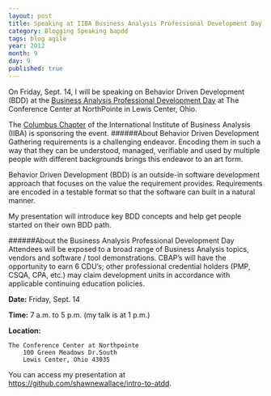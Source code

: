 ```yaml
---
layout: post
title: Speaking at IIBA Business Analysis Professional Development Day
category: Blogging Speaking bapdd
tags: blog agile
year: 2012
month: 9
day: 9
published: true
---
```


On Friday, Sept. 14, I will be speaking on Behavior Driven Development (BDD) at the [Business Analysis Professional Development Day](http://2012iibacolumbuspdd-eac2.eventbrite.com) at The Conference Center at NorthPointe in Lewis Center, Ohio.

The [Columbus Chapter](http://columbusoh.iiba.org ) of the International Institute of Business Analysis (IIBA) is sponsoring the event.
######About Behavior Driven Development
Gathering requirements is a challenging endeavor. Encoding them in such a way that they can be understood, managed, verifiable and used by multiple people with different backgrounds brings this endeavor to an art form.

Behavior Driven Development (BDD) is an outside-in software development approach that focuses on the value the requirement provides. Requirements are encoded in a testable format so that the software can built in a natural manner.

My presentation will introduce key BDD concepts and help get people started on their own BDD path.

######About the Business Analysis Professional Development Day
	Attendees will be exposed to a broad range of Business Analysis topics, vendors and software / tool demonstrations. CBAP’s will have the opportunity to earn 6 CDU’s; other professional credential holders (PMP, CSQA, CPA, etc.) may claim development units in accordance with applicable continuing education policies.

**Date:** Friday, Sept. 14

**Time:** 7 a.m. to 5 p.m. (my talk is at 1 p.m.)

**Location:**
	
	The Conference Center at Northpointe
	 	100 Green Meadows Dr.South
	 	Lewis Center, Ohio 43035

You can access my presentation at <https://github.com/shawnewallace/intro-to-atdd>.